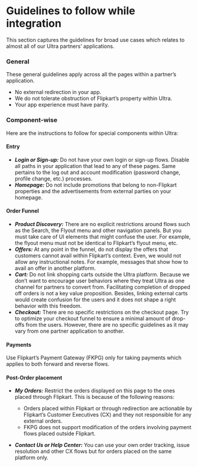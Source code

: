 # Guidelines to follow while integration
This section captures the guidelines for broad use cases which relates to almost all of our Ultra partners’ applications.

### General
These general guidelines apply across all the pages within a partner’s application.

- No external redirection in your app.
- We do not tolerate obstruction of Flipkart’s property within Ultra.
- Your app experience must have parity.

### Component-wise
Here are the instructions to follow for special components within Ultra:

#### Entry
- ***Login or Sign-up:*** Do not have your own login or sign-up flows. Disable all paths in your application that lead to any of these pages. Same pertains to the log out and account modification (password change, profile change, etc.) processes.
- ***Homepage:*** Do not include promotions that belong to non-Flipkart properties and the advertisements from external parties on your homepage.

#### Order Funnel
- ***Product Discovery:*** There are no explicit restrictions around flows such as the Search, the Flyout menu and other navigation panels. But you must take care of UI elements that might confuse the user. For example, the flyout menu must not be identical to Flipkart’s flyout menu, etc.
- ***Offers:*** At any point in the funnel, do not display the offers that customers cannot avail within Flipkart’s context. Even, we would not allow any instructional notes. For example, messages that show how to avail an offer in another platform.
- ***Cart:*** Do not link shopping carts outside the Ultra platform. Because we don’t want to encourage user behaviors where they treat Ultra as one channel for partners to convert from. Facilitating completion of dropped off orders is not a key value proposition. Besides, linking external carts would create confusion for the users and it does not shape a right behavior with this freedom.
- ***Checkout:*** There are no specific restrictions on the checkout page. Try to optimize your checkout funnel to ensure a minimal amount of drop-offs from the users. However, there are no specific guidelines as it may vary from one partner application to another.

#### Payments
Use Flipkart’s Payment Gateway (FKPG) only for taking payments which applies to both forward and reverse flows.

#### Post-Order placement
- ***My Orders:*** Restrict the orders displayed on this page to the ones placed through Flipkart. This is because of the following reasons:

  - Orders placed within Flipkart or through redirection are actionable by Flipkart’s Customer Executives (CX) and they not responsible for any external orders.
  - FKPG does not support modification of the orders involving payment flows placed outside Flipkart.
  
- ***Contact Us or Help Center:*** You can use your own order tracking, issue resolution and other CX flows but for orders placed on the same platform only.
